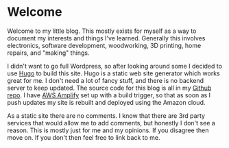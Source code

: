 # Welcome
Welcome to my little blog. This mostly exists for myself as a way to document
my interests and things I've learned. Generally this involves electronics,
software development, woodworking, 3D printing, home repairs, and "making" things.

I didn't want to go full Wordpress, so after looking around some I decided to use
[Hugo](https://gohugo.io/) to build this site. Hugo is a static web site generator
which works great for me. I don't need a lot of fancy stuff, and there is no
backend server to keep updated. The source code for this blog is all in my
[Github repo](https://github.com/IsaacsLab42/isaacs-place). I have
[AWS Amplify](https://aws.amazon.com/amplify/) set up with a build trigger, so that
as soon as I push updates my site is rebuilt and deployed using the Amazon cloud.

As a static site there are no comments. I know that there are 3rd party services
that would allow me to add comments, but honestly I don't see a reason. This is
mostly just for me and my opinions. If you disagree then move on. If you don't
then feel free to link back to me.
